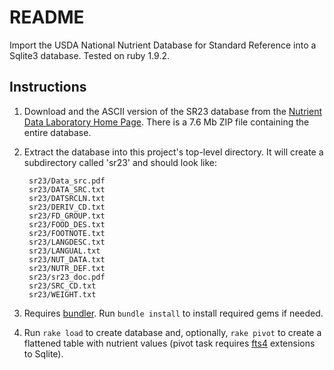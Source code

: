 README
======

Import the USDA National Nutrient Database for Standard Reference into a
Sqlite3 database. Tested on ruby 1.9.2.

Instructions
------------

1. Download and the ASCII version of the SR23 database from the [Nutrient Data
Laboratory Home Page][ndl]. There is a 7.6 Mb ZIP file containing the entire
database.

2. Extract the database into this project's top-level directory. It will
create a subdirectory called 'sr23' and should look like:

        sr23/Data_src.pdf
        sr23/DATA_SRC.txt
        sr23/DATSRCLN.txt
        sr23/DERIV_CD.txt
        sr23/FD_GROUP.txt
        sr23/FOOD_DES.txt
        sr23/FOOTNOTE.txt
        sr23/LANGDESC.txt
        sr23/LANGUAL.txt
        sr23/NUT_DATA.txt
        sr23/NUTR_DEF.txt
        sr23/sr23_doc.pdf
        sr23/SRC_CD.txt
        sr23/WEIGHT.txt

3. Requires [bundler][bundler]. Run `bundle install` to install required gems
if needed.

4. Run `rake load` to create database and, optionally, `rake pivot` to create
a flattened table with nutrient values (pivot task requires [fts4][fts]
extensions to Sqlite).

[ndl]: http://www.ars.usda.gov/nutrientdata
[bundler]: http://gembundler.com/
[fts]: http://www.sqlite.org/fts3.html
